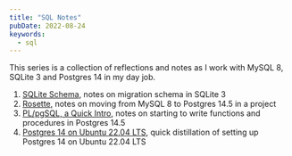 ```yaml
---
title: "SQL Notes"
pubDate: 2022-08-24
keywords: 
  - sql
---
```



This series is a collection of reflections and notes as I work with
MySQL 8, SQLite 3 and Postgres 14 in my day job. 

1. [SQLite Schema](/blog/2021/04/16/Updating-Schema-in-SQLite3.md), notes on migration schema in SQLite 3
2. [Rosette](/blog/2022/08/19/rosette-notes.md), notes on moving from MySQL 8 to Postgres 14.5 in a project
3. [PL/pgSQL, a Quick Intro](/blog/2022/08/24/plpgsql-quick-intro.md), notes on starting to write functions and procedures in Postgres 14.5
4. [Postgres 14 on Ubuntu 22.04 LTS](/blog/2022/08/26/postgres-14-on-ubuntu-22.04-LTS.md), quick distillation of setting up Postgres 14 on Ubuntu 22.04 LTS

